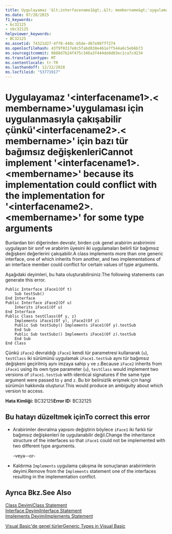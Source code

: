 ```yaml
---
title: Uygulayamaz '&lt;interfacename1&gt;.&lt; membername&gt;'uygulaması için uygulanmasıyla çakışabilir çünkü'&lt;interfacename2&gt;.&lt; membername&gt;' için bazı tür bağımsız değişkenleri
ms.date: 07/20/2015
f1_keywords:
- bc32125
- vbc32125
helpviewer_keywords:
- BC32125
ms.assetid: 74321d27-4ff8-440c-b5de-d67e98fff274
ms.openlocfilehash: 43f9f0317e8c5fabd838e461e7f544a6c5eb6b73
ms.sourcegitcommit: 0888d7b24f475c346a3f444de8d83ec1ca7cd234
ms.translationtype: MT
ms.contentlocale: tr-TR
ms.lasthandoff: 12/22/2018
ms.locfileid: "53771917"
---
```

# <a name="cannot-implement-ltinterfacename1gtltmembernamegt-because-its-implementation-could-conflict-with-the-implementation-for-ltinterfacename2gtltmembernamegt-for-some-type-arguments"></a><span data-ttu-id="a06fd-102">Uygulayamaz '&lt;interfacename1&gt;.&lt; membername&gt;'uygulaması için uygulanmasıyla çakışabilir çünkü'&lt;interfacename2&gt;.&lt; membername&gt;' için bazı tür bağımsız değişkenleri</span><span class="sxs-lookup"><span data-stu-id="a06fd-102">Cannot implement '&lt;interfacename1&gt;.&lt;membername&gt;' because its implementation could conflict with the implementation for '&lt;interfacename2&gt;.&lt;membername&gt;' for some type arguments</span></span>
<span data-ttu-id="a06fd-103">Bunlardan biri diğerinden devralır, birden çok genel arabirim arabirimini uygulayan bir sınıf ve arabirim üyesini iki uygulamaları belirli tür bağımsız değişkeni değerlerini çakışabilir.</span><span class="sxs-lookup"><span data-stu-id="a06fd-103">A class implements more than one generic interface, one of which inherits from another, and two implementations of an interface member could conflict for certain values of type arguments.</span></span>  
  
 <span data-ttu-id="a06fd-104">Aşağıdaki deyimleri, bu hata oluşturabilirsiniz.</span><span class="sxs-lookup"><span data-stu-id="a06fd-104">The following statements can generate this error.</span></span>  
  
```  
Public Interface iFace1(Of t)  
    Sub testSub()  
End Interface  
Public Interface iFace2(Of u)  
    Inherits iFace1(Of u)  
End Interface  
Public Class testClass(Of y, z)  
    Implements iFace1(Of y), iFace2(Of z)  
    Public Sub testSuby() Implements iFace1(Of y).testSub  
    End Sub  
    Public Sub testSubz() Implements iFace1(Of z).testSub  
    End Sub  
End Class  
```  
  
 <span data-ttu-id="a06fd-105">Çünkü `iFace2` devraldığı `iFace1` kendi tür parametresi kullanarak (`u`), `testClass` iki sürümünü uygulamak `iFace1.testSub` aynı tür bağımsız değişkeni geçirilmiş aynı imzaya sahip `y` ve `z`.</span><span class="sxs-lookup"><span data-stu-id="a06fd-105">Because `iFace2` inherits from `iFace1` using its own type parameter (`u`), `testClass` would implement two versions of `iFace1.testSub` with identical signatures if the same type argument were passed to `y` and `z`.</span></span> <span data-ttu-id="a06fd-106">Bu bir belirsizlik erişmek için hangi sürümün hakkında oluşturur.</span><span class="sxs-lookup"><span data-stu-id="a06fd-106">This would produce an ambiguity about which version to access.</span></span>  
  
 <span data-ttu-id="a06fd-107">**Hata Kimliği:** BC32125</span><span class="sxs-lookup"><span data-stu-id="a06fd-107">**Error ID:** BC32125</span></span>  
  
## <a name="to-correct-this-error"></a><span data-ttu-id="a06fd-108">Bu hatayı düzeltmek için</span><span class="sxs-lookup"><span data-stu-id="a06fd-108">To correct this error</span></span>  
  
-   <span data-ttu-id="a06fd-109">Arabirimler devralma yapısını değiştirin böylece `iFace1` iki farklı tür bağımsız değişkenleri ile uygulanabilir değil.</span><span class="sxs-lookup"><span data-stu-id="a06fd-109">Change the inheritance structure of the interfaces so that `iFace1` could not be implemented with two different type arguments.</span></span>  
  
     <span data-ttu-id="a06fd-110">-veya-</span><span class="sxs-lookup"><span data-stu-id="a06fd-110">-or-</span></span>  
  
-   <span data-ttu-id="a06fd-111">Kaldırma `Implements` uygulama çakışma ile sonuçlanan arabirimlerin deyimi.</span><span class="sxs-lookup"><span data-stu-id="a06fd-111">Remove from the `Implements` statement one of the interfaces resulting in the implementation conflict.</span></span>  
  
## <a name="see-also"></a><span data-ttu-id="a06fd-112">Ayrıca Bkz.</span><span class="sxs-lookup"><span data-stu-id="a06fd-112">See Also</span></span>  
 [<span data-ttu-id="a06fd-113">Class Deyimi</span><span class="sxs-lookup"><span data-stu-id="a06fd-113">Class Statement</span></span>](../../visual-basic/language-reference/statements/class-statement.md)  
 [<span data-ttu-id="a06fd-114">Interface Deyimi</span><span class="sxs-lookup"><span data-stu-id="a06fd-114">Interface Statement</span></span>](../../visual-basic/language-reference/statements/interface-statement.md)  
 [<span data-ttu-id="a06fd-115">Implements Deyimi</span><span class="sxs-lookup"><span data-stu-id="a06fd-115">Implements Statement</span></span>](../../visual-basic/language-reference/statements/implements-statement.md)  
   
 [<span data-ttu-id="a06fd-116">Visual Basic'de genel türler</span><span class="sxs-lookup"><span data-stu-id="a06fd-116">Generic Types in Visual Basic</span></span>](../../visual-basic/programming-guide/language-features/data-types/generic-types.md)
